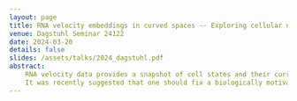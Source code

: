```yaml
---
layout: page
title: RNA velocity embeddings in curved spaces -- Exploring cellular dynamics
venue: Dagstuhl Seminar 24122
date: 2024-03-20
details: false
slides: /assets/talks/2024_dagstuhl.pdf
abstract: 
    RNA velocity data provides a snapshot of cell states and their current rate of change. It promises insights into the behaviour of individual cells and the dynamics governing cell division and differentiation processes. To explore single cell RNA-sequence data one often relies on low-dimensional visualizations, e.g. tSNE or UMAP. A priori it's not obvious how RNA velocities carry over to such representations and current methods have several drawbacks.  
    It was recently suggested that one should fix a biologically motivated, low-dimensional manifold and infer RNA velocities strictly in terms of an embedding of the data in that manifold. I expand on that idea and argue that low-dimensional representations of position-velocity pairs should utilize the Sasakian geometry on the tangent bundle of curved target spaces. Moreover, I propose that non-linear neighbour embeddings into low- or middle-dimensional symmetric spaces provide a geometric representation of the principal dynamical components in the data. This geometrization provides interesting future directions regarding the analysis of the dynamical processes captured in single cell data.
---
```

